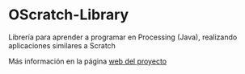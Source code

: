 # OScratch-Library
Librería para aprender a programar en Processing (Java), realizando aplicaciones similares a Scratch

Más información en la página [web del proyecto](https://juanluiscarrillo.github.io/OScratch-Library/)
